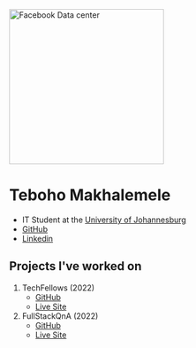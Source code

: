 <img style="width: 20em;" src="assets/images/Facebook010_data-center.jpg" alt="Facebook Data center">

# Teboho Makhalemele
- IT Student at the [University of Johannesburg](https://www.uj.ac.za)
- [GitHub](https://github.com/teboho)
- [Linkedin](https://www.linkedin.com/in/askteboho/)
      
## Projects I've worked on
1. TechFellows (2022) 
      - [GitHub](https://github.com/teboho/TechFellows)
      - [Live Site](https://techfellows.azurewebsites.net)
2. FullStackQnA (2022)
      - [GitHub](https://github.com/teboho/fullstackqna)
      - [Live Site](https://fullstackqna.web.app)
